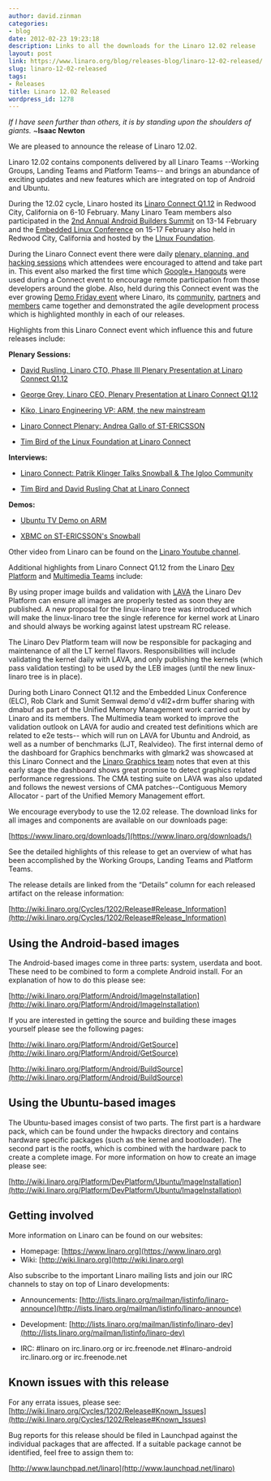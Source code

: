 ```yaml
---
author: david.zinman
categories:
- blog
date: 2012-02-23 19:23:18
description: Links to all the downloads for the Linaro 12.02 release
layout: post
link: https://www.linaro.org/blog/releases-blog/linaro-12-02-released/
slug: linaro-12-02-released
tags:
- Releases
title: Linaro 12.02 Released
wordpress_id: 1278
---
```


_If I have seen further than others, it is by standing upon the shoulders of giants._ ~**Isaac Newton**

We are pleased to announce the release of Linaro 12.02.

Linaro 12.02 contains components delivered by all Linaro Teams --Working Groups, Landing Teams and Platform Teams-- and brings an abundance of exciting updates and new features which are integrated on top of Android and Ubuntu.

During the 12.02 cycle, Linaro hosted its [Linaro Connect Q1.12](http://connect.linaro.org/resources/) in Redwood City, California on 6-10 February.  Many Linaro Team members also participated in the [2nd Annual Android Builders Summit](https://events.linuxfoundation.org/events/android-builders-summit) on 13-14 February and the [Embedded Linux Conference](https://events.linuxfoundation.org/events/embedded-linux-conference) on 15-17 February also held in Redwood City, California and hosted by the [LInux Foundation](http://www.linuxfoundation.org/).

During the Linaro Connect event there were daily [plenary, planning, and hacking sessions](http://connect.linaro.org/resources/#schedule) which attendees were encouraged to attend and take part in.  This event also marked the first time which [Google+ Hangouts](http://www.google.com/+/learnmore/) were used during a Connect event to encourage remote participation from those developers around the globe.  Also, held during this Connect event was the ever growing [Demo Friday event](http://connect.linaro.org/resources/) where Linaro, its [community](/hub/), [partners](/members/) and [members](https://www.linaro.org/members/) came together and demonstrated the agile development process which is highlighted monthly in each of our releases.

Highlights from this Linaro Connect event which influence this and future releases include:

**Plenary Sessions:**

* [ David Rusling, Linaro CTO, Phase III Plenary Presentation at Linaro Connect Q1.12](http://www.youtube.com/watch?v=ZSoCCRF7Hl0&list=UUAl2MfCBjH5y0nIym0ujHfg&index=9&feature=plcp)


* [George Grey, Linaro CEO, Plenary Presentation at Linaro Connect Q1.12](http://www.youtube.com/watch?v=Cl4Yr9rf7fQ&list=UUAl2MfCBjH5y0nIym0ujHfg&index=8&feature=plcp)


* [Kiko, Linaro Engineering VP: ARM, the new mainstream](http://www.youtube.com/watch?v=86Ox3wWOWTw&list=UUAl2MfCBjH5y0nIym0ujHfg&index=7&feature=plcp)


* [Linaro Connect Plenary: Andrea Gallo of ST-ERICSSON](http://www.youtube.com/watch?v=-WnsPPq_A50&list=UUAl2MfCBjH5y0nIym0ujHfg&index=5&feature=plcp)


* [Tim Bird of the Linux Foundation at Linaro Connect](http://www.youtube.com/watch?v=dub3HgezCAs&list=UUAl2MfCBjH5y0nIym0ujHfg&index=2&feature=plcp)

**Interviews:**

* [Linaro Connect: Patrik Klinger Talks Snowball & The Igloo Community](http://www.youtube.com/watch?v=cxYdyEEb9X4&list=UUAl2MfCBjH5y0nIym0ujHfg&index=6&feature=plcp)


* [Tim Bird and David Rusling Chat at Linaro Connect](http://www.youtube.com/watch?v=xgdTzBl-3wQ&list=UUAl2MfCBjH5y0nIym0ujHfg&index=1&feature=plcp)

**Demos:**

* [Ubuntu TV Demo on ARM](http://www.youtube.com/watch?v=tpIFaAxyFGE&list=UUAl2MfCBjH5y0nIym0ujHfg&index=4&feature=plcp)


* [XBMC on ST-ERICSSON's Snowball](http://www.youtube.com/watch?v=14p-WOFAWWw&list=UUAl2MfCBjH5y0nIym0ujHfg&index=3&feature=plcp)

Other video from Linaro can be found on the [Linaro Youtube channel](http://www.youtube.com/user/linaroorg).

Additional highlights from Linaro Connect Q1.12 from the Linaro [Dev Platform](https://wiki.linaro.org/Platform/DevPlatform) and [Multimedia Teams](https://wiki.linaro.org/WorkingGroups/Middleware/Multimedia) include:

By using proper image builds and validation with [LAVA](https://wiki.linaro.org/Platform/Validation/LAVA/Documentation) the Linaro Dev Platform can ensure all images are properly tested as soon they are published. A new proposal for the linux-linaro tree was introduced which will make the linux-linaro tree the single reference for kernel work at Linaro and should always be working against latest upstream RC release.

The Linaro Dev Platform team will now be responsible for packaging and maintenance of all the LT kernel flavors. Responsibilities will include validating the kernel daily with LAVA, and only publishing the kernels (which pass validation testing) to be used by the LEB images (until the new linux-linaro tree is in place).

During both Linaro Connect Q1.12 and the Embedded Linux Conference (ELC), Rob Clark and Sumit Semwal demo'd v4l2+drm buffer sharing with dmabuf as part of the Unified Memory Management work carried out by Linaro and its members.  The Multimedia team worked to improve the validation outlook on LAVA for audio and created test definitions which are related to e2e tests-- which will run on LAVA for Ubuntu and Android, as well as a number of benchmarks (LJT, Realvideo). The first internal demo of the dashboard for Graphics benchmarks with glmark2 was showcased at this Linaro Connect and the [Linaro Graphics team](https://wiki.linaro.org/WorkingGroups/Middleware/Graphics) notes that even at this early stage the dashboard shows great promise to detect graphics related performance regressions. The CMA testing suite on LAVA was also updated and follows the newest versions of CMA patches--Contiguous Memory Allocator - part of the Unified Memory Management effort.

We encourage everybody to use the 12.02 release. The download links for all images and components are available on our downloads page:

[https://www.linaro.org/downloads/](https://www.linaro.org/downloads/)

See the detailed highlights of this release to get an overview of what has been accomplished by the Working Groups, Landing Teams and Platform Teams.

The release details are linked from the “Details” column for each released artifact on the release information:

[http://wiki.linaro.org/Cycles/1202/Release#Release_Information](http://wiki.linaro.org/Cycles/1202/Release#Release_Information)

## Using the Android-based images

The Android-based images come in three parts: system, userdata and boot.
These need to be combined to form a complete Android install. For an explanation of how to do this please see:

[http://wiki.linaro.org/Platform/Android/ImageInstallation](http://wiki.linaro.org/Platform/Android/ImageInstallation)

If you are interested in getting the source and building these images yourself please see the following pages:

[http://wiki.linaro.org/Platform/Android/GetSource](http://wiki.linaro.org/Platform/Android/GetSource)

[http://wiki.linaro.org/Platform/Android/BuildSource](http://wiki.linaro.org/Platform/Android/BuildSource)


## Using the Ubuntu-based images

The Ubuntu-based images consist of two parts. The first part is a hardware pack, which can be found under the hwpacks directory and contains hardware specific packages (such as the kernel and bootloader). The second part is the rootfs, which is combined with the hardware pack to create a complete image. For more information on how to create an image please see:

[http://wiki.linaro.org/Platform/DevPlatform/Ubuntu/ImageInstallation](http://wiki.linaro.org/Platform/DevPlatform/Ubuntu/ImageInstallation)



## Getting involved



More information on Linaro can be found on our websites:
* Homepage: [https://www.linaro.org](https://www.linaro.org)
* Wiki: [http://wiki.linaro.org](http://wiki.linaro.org)

Also subscribe to the important Linaro mailing lists and join our IRC
channels to stay on top of Linaro developments:

* Announcements:
[http://lists.linaro.org/mailman/listinfo/linaro-announce](http://lists.linaro.org/mailman/listinfo/linaro-announce)

* Development:
[http://lists.linaro.org/mailman/listinfo/linaro-dev](http://lists.linaro.org/mailman/listinfo/linaro-dev)

* IRC:
#linaro on irc.linaro.org or irc.freenode.net
#linaro-android irc.linaro.org or irc.freenode.net


## Known issues with this release

For any errata issues, please see:
[http://wiki.linaro.org/Cycles/1202/Release#Known_Issues](http://wiki.linaro.org/Cycles/1202/Release#Known_Issues)

Bug reports for this release should be filed in Launchpad against the individual packages that are affected. If a suitable package cannot be identified, feel free to assign them to:

[http://www.launchpad.net/linaro](http://www.launchpad.net/linaro)